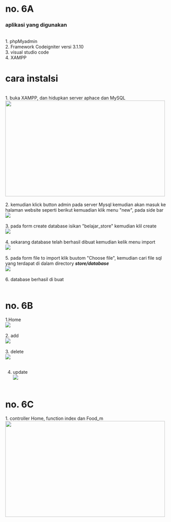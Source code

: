 <h1>no. 6A</h1>
<h3>aplikasi yang digunakan</h3><br>
1. phpMyadmin<br>
2. Framework Codeigniter versi 3.1.10<br>
3. visual studio code<br>
4. XAMPP<br>

<h1>cara instalsi</h1><br>
1. buka XAMPP, dan hidupkan server aphace dan MySQL<br>
<img src="https://user-images.githubusercontent.com/57344019/77226306-decf6400-6ba9-11ea-930e-c767dc1ff5b4.jpg" height="300px" width="500px;"><br><br>
2.  kemudian klick button admin pada server Mysql kemudian akan masuk ke halaman website seperti berikut kemuadian klik menu "new", pada side bar<br>
<img src="https://user-images.githubusercontent.com/57344019/77226472-37ebc780-6bab-11ea-8857-e2021dd8d8c6.jpg"><br><br>
3. pada form create database isikan "belajar_store" kemudian klil create<br>
<img src="https://user-images.githubusercontent.com/57344019/77226586-10492f00-6bac-11ea-9c1b-3fbc5885087a.jpg"><br><br>
4. sekarang database telah berhasil dibuat kemudian kelik menu import<br>
<img src="https://user-images.githubusercontent.com/57344019/77226694-e5130f80-6bac-11ea-987e-d1dc08c6b631.jpg"><br><br>
5. pada form file to import klik buutom "Choose file", kemudian cari file sql yang terdapat di dalam directory <i><b>store/database</b></i><br>
<img src="https://user-images.githubusercontent.com/57344019/77226805-9dd94e80-6bad-11ea-9b79-9b099fa7ea99.jpg"><br><br>
6. database berhasil di buat<br><br>
<h1>no. 6B</h1>
1.Home<br>
<img src="https://user-images.githubusercontent.com/57344019/77226888-47b8db00-6bae-11ea-95f3-4c99026e3e7e.jpg"><br><br>
2. add<br>
<img src="https://user-images.githubusercontent.com/57344019/77226932-9ebeb000-6bae-11ea-8533-679cb0779487.jpg"><br><br>
3. delete<br>
<img src="https://user-images.githubusercontent.com/57344019/77226963-c281f600-6bae-11ea-921b-13a3123c9dd1.jpg"><br><br>


4. update<br>
<img src="https://user-images.githubusercontent.com/57344019/77226981-e34a4b80-6bae-11ea-974b-db7772a3f892.jpg"><br><br>
<h1>no. 6C</h1>
1. controller Home, function index dan Food_m<br>
<img src="https://user-images.githubusercontent.com/57344019/77227186-e9412c00-6bb0-11ea-8417-3e9d51d9d11f.jpg" height="300px" width="500px;">
